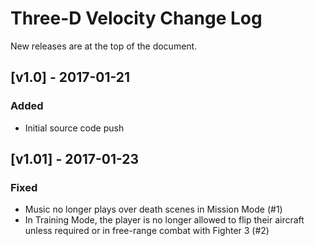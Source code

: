 # Three-D Velocity Change Log
New releases are at the top of the document.
## [v1.0] - 2017-01-21
### Added
- Initial source code push

## [v1.01] - 2017-01-23
### Fixed
- Music no longer plays over death scenes in Mission Mode (#1)
- In Training Mode, the player is no longer allowed to flip their aircraft unless required or in free-range combat with Fighter 3 (#2)